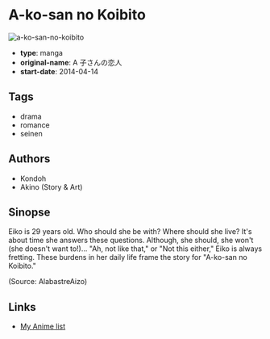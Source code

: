 # A-ko-san no Koibito

![a-ko-san-no-koibito](https://cdn.myanimelist.net/images/manga/1/202828.jpg)

-   **type**: manga
-   **original-name**: A 子さんの恋人
-   **start-date**: 2014-04-14

## Tags

-   drama
-   romance
-   seinen

## Authors

-   Kondoh
-   Akino (Story & Art)

## Sinopse

Eiko is 29 years old. Who should she be with? Where should she live? It's about time she answers these questions. Although, she should, she won't (she doesn't want to!)... "Ah, not like that," or "Not this either," Eiko is always fretting. These burdens in her daily life frame the story for "A-ko-san no Koibito."

(Source: AlabastreAizo)

## Links

-   [My Anime list](https://myanimelist.net/manga/110316/A-ko-san_no_Koibito)
